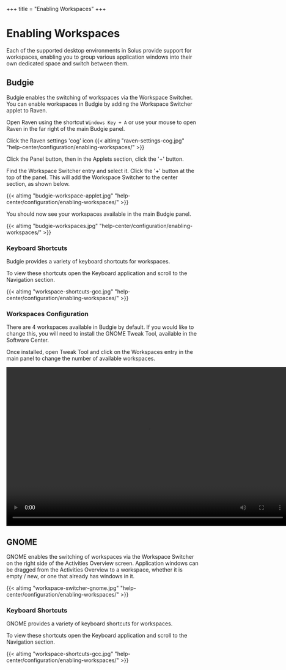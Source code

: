 +++
title = "Enabling Workspaces"
+++
# Enabling Workspaces

Each of the supported desktop environments in Solus provide support for workspaces, enabling you to group various application windows into their own dedicated space and switch between them.

## Budgie

Budgie enables the switching of workspaces via the Workspace Switcher. You can enable workspaces in Budgie by adding the Workspace Switcher applet to Raven.

Open Raven using the shortcut `Windows Key + A` or use your mouse to open Raven in the far right of the main Budgie panel.

Click the Raven settings 'cog' icon {{< altimg "raven-settings-cog.jpg" "help-center/configuration/enabling-workspaces/" >}}

Click the Panel button, then in the Applets section, click the '+' button.

Find the Workspace Switcher entry and select it. Click the '+' button at the top of the panel. This will add the Workspace Switcher to the center section, as shown below.

{{< altimg "budgie-workspace-applet.jpg" "help-center/configuration/enabling-workspaces/" >}}

You should now see your workspaces available in the main Budgie panel.

{{< altimg "budgie-workspaces.jpg" "help-center/configuration/enabling-workspaces/" >}}

### Keyboard Shortcuts

Budgie provides a variety of keyboard shortcuts for workspaces.

To view these shortcuts open the Keyboard application and scroll to the Navigation section.

{{< altimg "workspace-shortcuts-gcc.jpg" "help-center/configuration/enabling-workspaces/" >}}

### Workspaces Configuration

There are 4 workspaces available in Budgie by default. If you would like to change this, you will need to install the
GNOME Tweak Tool, available in the Software Center.

Once installed, open Tweak Tool and click on the Workspaces entry in the main panel to change the number of available
workspaces.

<video src="/vids/GNOME-Workspace-Switch.mp4" autoplay="autoplay" loop="loop" width="740" height="416"></video>

## GNOME

GNOME enables the switching of workspaces via the Workspace Switcher on the right side of the Activities Overview screen. Application windows can be dragged from the Activities Overview to a workspace, whether it is empty / new, or one that already has windows in it.

{{< altimg "workspace-switcher-gnome.jpg" "help-center/configuration/enabling-workspaces/" >}}

### Keyboard Shortcuts

GNOME provides a variety of keyboard shortcuts for workspaces.

To view these shortcuts open the Keyboard application and scroll to the Navigation section.

{{< altimg "workspace-shortcuts-gcc.jpg" "help-center/configuration/enabling-workspaces/" >}}